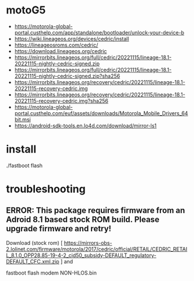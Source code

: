 # motoG5

* https://motorola-global-portal.custhelp.com/app/standalone/bootloader/unlock-your-device-b
* https://wiki.lineageos.org/devices/cedric/install
* https://lineageosroms.com/cedric/
* https://download.lineageos.org/cedric
* https://mirrorbits.lineageos.org/full/cedric/20221115/lineage-18.1-20221115-nightly-cedric-signed.zip
* https://mirrorbits.lineageos.org/full/cedric/20221115/lineage-18.1-20221115-nightly-cedric-signed.zip?sha256
* https://mirrorbits.lineageos.org/recovery/cedric/20221115/lineage-18.1-20221115-recovery-cedric.img
* https://mirrorbits.lineageos.org/recovery/cedric/20221115/lineage-18.1-20221115-recovery-cedric.img?sha256
* https://motorola-global-portal.custhelp.com/euf/assets/downloads/Motorola_Mobile_Drivers_64bit.msi
* https://android-sdk-tools.en.lo4d.com/download/mirror-ls1

# install 
./fastboot flash 

# troubleshooting
## ERROR: This package requires firmware from an Adroid 8.1 based stock ROM build. Please upgrade firmware and retry!
Download (stock rom) [
https://mirrors-obs-2.lolinet.com/firmware/motorola/2017/cedric/official/RETAIL/CEDRIC_RETAIL_8.1.0_OPP28.85-19-4-2_cid50_subsidy-DEFAULT_regulatory-DEFAULT_CFC.xml.zip ] and

fastboot flash modem NON-HLOS.bin
